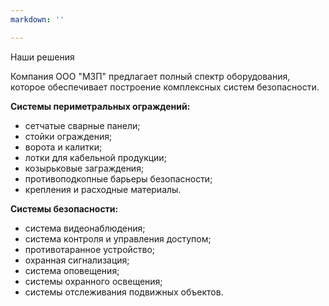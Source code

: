 ```yaml
---
markdown: ''

---
```

Наши решения

Компания ООО "МЗП" предлагает полный спектр оборудования, которое обеспечивает построение комплексных систем безопасности.

**Системы периметральных ограждений:**

* сетчатые сварные панели;
* стойки ограждения;
* ворота и калитки;
* лотки для кабельной продукции;
* козырьковые заграждения;
* противоподкопные барьеры безопасности;
* крепления и расходные материалы.

**Системы безопасности:**

* система видеонаблюдения;
* система контроля и управления доступом;
* противотаранное устройство;
* охранная сигнализация;
* система оповещения;
* системы охранного освещения;
* системы отслеживания подвижных объектов.